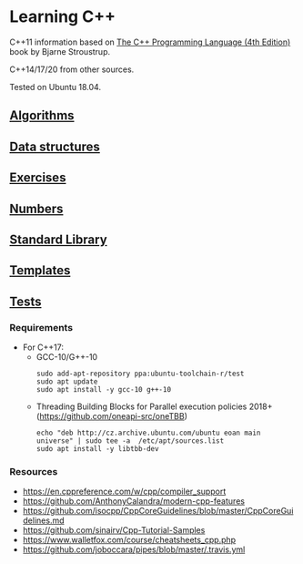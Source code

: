 # Learning C++

C++11 information based on [The C++ Programming Language (4th Edition)](http://www.stroustrup.com/4th.html) book by
Bjarne Stroustrup.

C++14/17/20 from other sources.

Tested on Ubuntu 18.04.

## [Algorithms](./algorithms)

## [Data structures](./data_structures)

## [Exercises](./exercises)

## [Numbers](./numbers)

## [Standard Library](./stl)

## [Templates](./templates)

## [Tests](./tests)

### Requirements

* For C++17:
    * GCC-10/G++-10
        ```shell script
        sudo add-apt-repository ppa:ubuntu-toolchain-r/test
        sudo apt update
        sudo apt install -y gcc-10 g++-10
        ```
    * Threading Building Blocks for Parallel execution policies 2018+ (https://github.com/oneapi-src/oneTBB)
        ```shell script
        echo "deb http://cz.archive.ubuntu.com/ubuntu eoan main universe" | sudo tee -a  /etc/apt/sources.list
        sudo apt install -y libtbb-dev
        ```

### Resources

* https://en.cppreference.com/w/cpp/compiler_support
* https://github.com/AnthonyCalandra/modern-cpp-features
* https://github.com/isocpp/CppCoreGuidelines/blob/master/CppCoreGuidelines.md
* https://github.com/sinairv/Cpp-Tutorial-Samples
* https://www.walletfox.com/course/cheatsheets_cpp.php
* https://github.com/joboccara/pipes/blob/master/.travis.yml
